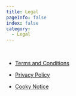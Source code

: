 ```yaml
---
title: Legal
pageInfo: false
index: false
category:
  - Legal
---
```


<br>

- [Terms and Conditions](tax.md)

- [Privacy Policy](src/guides/privacy_policy.md)

- [Cooky Notice](cookies.md)
